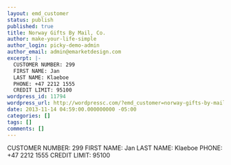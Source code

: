 ```yaml
---
layout: emd_customer
status: publish
published: true
title: Norway Gifts By Mail, Co.
author: make-your-life-simple
author_login: picky-demo-admin
author_email: admin@emarketdesign.com
excerpt: |-
  CUSTOMER NUMBER: 299
  FIRST NAME: Jan
  LAST NAME: Klaeboe
  PHONE: +47 2212 1555
  CREDIT LIMIT: 95100
wordpress_id: 11794
wordpress_url: http://wordpressc.com/?emd_customer=norway-gifts-by-mail-co
date: 2013-11-14 04:59:00.000000000 -05:00
categories: []
tags: []
comments: []
---
```

CUSTOMER NUMBER: 299
FIRST NAME: Jan
LAST NAME: Klaeboe
PHONE: +47 2212 1555
CREDIT LIMIT: 95100
